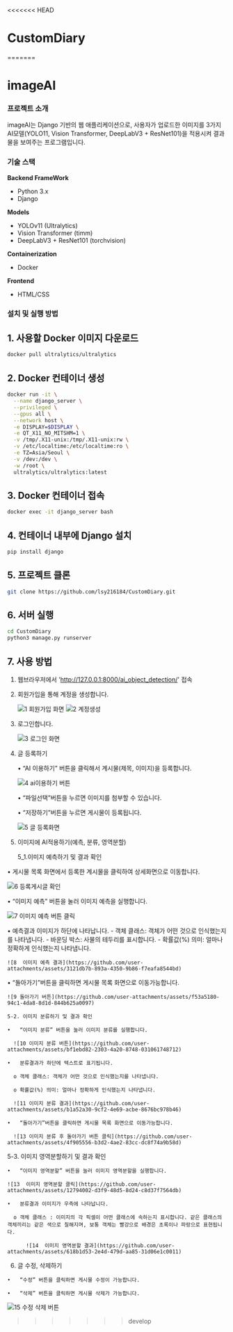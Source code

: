 <<<<<<< HEAD
# CustomDiary
=======

# imageAI

### 프로젝트 소개
imageAI는 Django 기반의 웹 애플리케이션으로, 사용자가 업로드한 이미지를 3가지 AI모델(YOLO11, Vision Transformer, DeepLabV3 + ResNet101)을 적용시켜 결과물을 보여주는 프로그램입니다.

### 기술 스택
**Backend FrameWork**
- Python 3.x
- Django

**Models**
- YOLOv11 (Ultralytics)
- Vision Transformer (timm)
- DeepLabV3 + ResNet101 (torchvision)

**Containerization**
- Docker

**Frontend**
- HTML/CSS

###  설치 및 실행 방법

## 1. 사용할 Docker 이미지 다운로드
```bash
docker pull ultralytics/ultralytics
```

## 2. Docker 컨테이너 생성
```bash
docker run -it \
  --name django_server \
  --privileged \
  --gpus all \
  --network host \
  -e DISPLAY=$DISPLAY \
  -e QT_X11_NO_MITSHM=1 \
  -v /tmp/.X11-unix:/tmp/.X11-unix:rw \
  -v /etc/localtime:/etc/localtime:ro \
  -e TZ=Asia/Seoul \
  -v /dev:/dev \
  -w /root \
  ultralytics/ultralytics:latest
```

## 3. Docker 컨테이너 접속
```bash
docker exec -it django_server bash
```

## 4. 컨테이너 내부에 Django 설치
```bash
pip install django
```

## 5. 프로젝트 클론
```bash
git clone https://github.com/lsy216184/CustomDiary.git
```

## 6. 서버 실행
```bash
cd CustomDiary
python3 manage.py runserver
```

## 7. 사용 방법
1. 웹브라우저에서 'http://127.0.0.1:8000/ai_object_detection/' 접속

2. 회원가입을 통해 계정을 생성합니다.
   
   ![1 회원가입 화면](https://github.com/user-attachments/assets/bfc5f5ad-c38f-4f78-9788-900d7ea75a6f)
   ![2 계정생성](https://github.com/user-attachments/assets/27780c0a-ddca-41f7-a1d1-446ff5004b8e)


3. 로그인합니다.
   
    ![3  로그인 화면](https://github.com/user-attachments/assets/a59d1154-df69-4eec-8f13-3f8bed4219d8)



4. 글 등록하기
   
   •	“AI 이용하기” 버튼을 클릭해서 계시물(제목, 이미지)을 등록합니다.
   
    ![4  ai이용하기 버튼](https://github.com/user-attachments/assets/00a0b4e5-3604-4a3b-9e66-48dd9d510693)


   •	“파일선택”버튼을 누르면 이미지를 첨부할 수 있습니다. 
  
   •	“저장하기”버튼을 누르면 게시물이 등록됩니다.

   ![5  글 등록화면](https://github.com/user-attachments/assets/74cce822-28ac-485d-8445-8bab712ba564)



5. 이미지에 AI적용하기(예측, 분류, 영역분할)

    5_1.이미지 예측하기 및 결과 확인
  
  •	게시물 목록 화면에서 등록한 계시물을 클릭하여 상세화면으로 이동합니다.

  ![6  등록게시글 확인](https://github.com/user-attachments/assets/c67c253f-af62-4e32-924e-a9188afc4858)


  •	“이미지 예측” 버튼을 눌러 이미지 예측을 실행합니다. 

  ![7  이미지 예측 버튼 클릭](https://github.com/user-attachments/assets/5e06b5b6-f550-434c-9a20-bdca6f151ce1)


  •	예측결과 이미지가 하단에 나타납니다.
    - 객체 클래스: 객체가 어떤 것으로 인식했는지를 나타냅니다.
    - 바운딩 박스: 사물의 테두리를 표시합니다. 
    - 확률값(%) 의미: 얼마나 정확하게 인식했는지 나타냅니다. 
  
    ![8  이미지 예측 결과](https://github.com/user-attachments/assets/3121db7b-893a-4350-9b86-f7eafa8544bd)

  •	“돌아가기”버튼을 클릭하면 게시물 목록 화면으로 이동가능합니다. 

    ![9 돌아가기 버튼](https://github.com/user-attachments/assets/f53a5180-94c1-4da8-8d1d-844b625a0097)

    5-2. 이미지 분류하기 및 결과 확인

    •	“이미지 분류” 버튼을 눌러 이미지 분류를 실행합니다. 
  
      ![10 이미지 분류 버튼](https://github.com/user-attachments/assets/bf1ebd82-2303-4a20-8748-031061748712)
  
    •	분류결과가 하단에 텍스트로 표기됩니다.
    
      o	객체 클래스: 객체가 어떤 것으로 인식했는지를 나타냅니다. 
      
      o	확률값(%) 의미: 얼마나 정확하게 인식했는지 나타냅니다. 
      
      ![11 이미지 분류 결과](https://github.com/user-attachments/assets/b1a52a30-9cf2-4e69-acbe-8676bc978b46)
    
    •	“돌아가기”버튼을 클릭하면 게시물 목록 화면으로 이동가능합니다. 
    
      ![13 이미지 분류 후 돌아가기 버튼 클릭](https://github.com/user-attachments/assets/4f905556-b3d2-4ae2-83cc-dc8f74a9b58d)
  
  
  5-3. 이미지 영역분할하기 및 결과 확인
  
    •	“이미지 영역분할” 버튼을 눌러 이미지 영역분할을 실행합니다.  
    
    ![13  이미지 영역분할 클릭](https://github.com/user-attachments/assets/12794002-d3f9-48d5-8d24-c8d37f7564db)
  
    •	분류결과 이미지가 우측에 나타납니다.
    
      o	객체 클래스 : 이미지의 각 픽셀이 어떤 클래스에 속하는지 표시합니다. 같은 클래스의 객체끼리는 같은 색으로 칠해지며, 보통 객체는 빨강으로 배경은 초록이나 파랑으로 표현됩니다.  
      
          ![14  이미지 영역분할 결과](https://github.com/user-attachments/assets/618b1d53-2e4d-479d-aa85-31d06e1c0011)
  
    
  6. 글 수정, 삭제하기
     
    •	“수정” 버튼을 클릭하면 게시물 수정이 가능합니다.
  
    •	“삭제” 버튼을 클릭하면 게시물 삭제가 가능합니다.
    
  ![15  수정 삭제 버튼](https://github.com/user-attachments/assets/f4b5ec96-c5cf-44c6-b5c9-b9360478b2f3)

>>>>>>> develop
